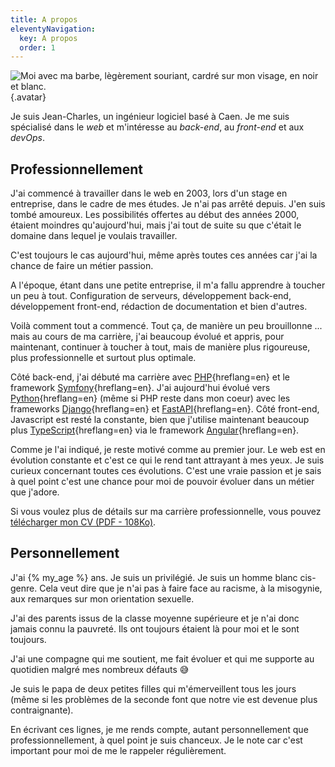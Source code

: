 ```yaml
---
title: A propos
eleventyNavigation:
  key: A propos
  order: 1
---
```

![Moi avec ma barbe, lègèrement souriant, cardré sur mon visage, en noir et blanc.](/assets/images/avatar.png){.avatar}

Je suis Jean-Charles, un ingénieur logiciel basé à Caen. Je me suis spécialisé dans le _web_ et m'intéresse au _back-end_, au _front-end_ et aux _devOps_.

## Professionnellement

J'ai commencé à travailler dans le web en 2003, lors d'un stage en entreprise, dans le cadre de mes études. Je n'ai pas arrêté depuis. J'en suis tombé amoureux. Les possibilités offertes au début des années 2000, étaient moindres qu'aujourd'hui, mais j'ai tout de suite su que c'était le domaine dans lequel je voulais travailler.

C'est toujours le cas aujourd'hui, même après toutes ces années car j'ai la chance de faire un métier passion.

A l'époque, étant dans une petite entreprise, il m'a fallu apprendre à toucher un peu à tout. Configuration de serveurs, développement back-end, développement front-end, rédaction de documentation et bien d'autres.

Voilà comment tout a commencé. Tout ça, de manière un peu brouillonne ... mais au cours de ma carrière, j'ai beaucoup évolué et appris, pour maintenant, continuer à toucher à tout, mais de manière plus rigoureuse, plus professionnelle et surtout plus optimale.

Côté back-end, j'ai débuté ma carrière avec [PHP](https://www.php.net/){hreflang=en} et le framework [Symfony](https://symfony.com/){hreflang=en}. J'ai aujourd'hui évolué vers [Python](https://www.python.org/){hreflang=en} (même si PHP reste dans mon coeur) avec les frameworks [Django](https://www.djangoproject.com/){hreflang=en} et [FastAPI](https://fastapi.tiangolo.com/){hreflang=en}. Côté front-end, Javascript est resté la constante, bien que j'utilise maintenant beaucoup plus [TypeScript](https://www.typescriptlang.org/){hreflang=en} via le framework [Angular](https://angular.io/){hreflang=en}.

Comme je l'ai indiqué, je reste motivé comme au premier jour. Le web est en évolution constante et c'est ce qui le rend tant attrayant à mes yeux. Je suis curieux concernant toutes ces évolutions. C'est une vraie passion et je sais à quel point c'est une chance pour moi de pouvoir évoluer dans un métier que j'adore.

Si vous voulez plus de détails sur ma carrière professionnelle, vous pouvez <a href="/assets/documents/cv_ingenieur_logiciel_jcletousey.pdf" download="cv_ingenieur_logiciel_jcletousey.pdf">télécharger mon CV (PDF - 108Ko)</a>.

## Personnellement

J'ai {% my_age %} ans. Je suis un privilégié. Je suis un homme blanc cis-genre. Cela veut dire que je n'ai pas à faire face au racisme, à la misogynie, aux remarques sur mon orientation sexuelle.

J'ai des parents issus de la classe moyenne supérieure et je n'ai donc jamais connu la pauvreté. Ils ont toujours étaient là pour moi et le sont toujours.

J'ai une compagne qui me soutient, me fait évoluer et qui me supporte au quotidien malgré mes nombreux défauts 😅

Je suis le papa de deux petites filles qui m'émerveillent tous les jours (même si les problèmes de la seconde font que notre vie est devenue plus contraignante).

En écrivant ces lignes, je me rends compte, autant personnellement que professionnellement, à quel point je suis chanceux. Je le note car c'est important pour moi de me le rappeler régulièrement.
